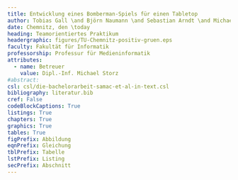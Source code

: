 ```yaml
---
title: Entwicklung eines Bomberman-Spiels für einen Tabletop
author: Tobias Gall \and Björn Naumann \and Sebastian Arndt \and Michael Swora
date: Chemnitz, den \today
heading: Teamorientiertes Praktikum
headergraphic: figures/TU-Chemnitz-positiv-gruen.eps
faculty: Fakultät für Informatik
professorship: Professur für Medieninformatik
attributes:
  - name: Betreuer
    value: Dipl.-Inf. Michael Storz
#abstract:
csl: csl/die-bachelorarbeit-samac-et-al-in-text.csl
bibliography: literatur.bib
cref: False
codeBlockCaptions: True
listings: True
chapters: True
graphics: True
tables: True
figPrefix: Abbildung
eqnPrefix: Gleichung
tblPrefix: Tabelle
lstPrefix: Listing
secPrefix: Abschnitt
---
```

